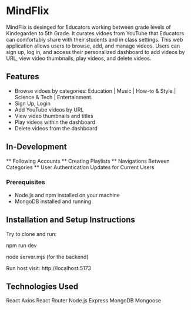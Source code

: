 # MindFlix

MindFlix is desinged for Educators working between grade levels of Kindegarden to 5th Grade. It curates vidoes from YouTube that Educators can comfortably share with their students and in class settings.
This web application allows users to browse, add, and manage videos. Users can sign up, log in, and access their personalized dashboard to add videos by URL, view video thumbnails, play videos, and delete videos.

## Features
- Browse vidoes by categories: Education | Music | How-to & Style | Science & Tech | Entertainment. 
- Sign Up, Login
- Add YouTube videos by URL
- View video thumbnails and titles
- Play videos within the dashboard
- Delete videos from the dashboard

## In-Development
** Following Accounts
** Creating Playlists
** Navigations Between Categories
** User Authentication Updates for Current Users

### Prerequisites

- Node.js and npm installed on your machine
- MongoDB installed and running

## Installation and Setup Instructions
Try to clone and run:

npm run dev

node server.mjs (for the backend)

Run host visit: http://localhost:5173

## Technologies Used

React
Axios
React Router
Node.js
Express
MongoDB
Mongoose
